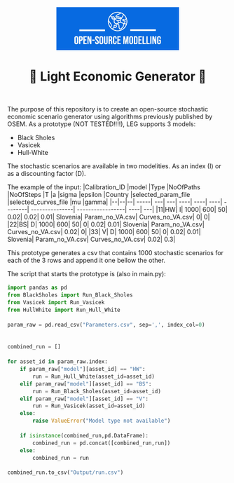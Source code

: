 <div align="center">
  <a href="https://github.com/open-source-modelling" target="_blank">
    <picture>
      <img src="images/OSM_logo.jpeg" width=280 alt="Logo"/>
    </picture>
  </a>
</div>


<h1 align="center" style="border-botom: none">
  <b>
    🐍 Light Economic Generator 🐍     
  </b>
</h1>

</br>

The purpose of this repository is to create an open-source stochastic economic scenario generator using algorithms previously published by OSEM.
As a prototype (NOT TESTED!!!!), LEG supports 3 models:
 - Black Sholes
 - Vasicek
 - Hull-White

The stochastic scenarios are available in two modelities. As an index (I) or as a discounting factor (D).

The example of the input:
|Calibration_ID	|model	|Type	|NoOfPaths	|NoOfSteps	|T	|a	|sigma	|epsilon	|Country	|selected_param_file	|selected_curves_file	|mu	|gamma|
|--|--|--| -----| ---| ---| ----| ----| ----| --------| ---------------| -----------------| ----| ---|
|11|HW|	I|	1000|	600|	50|	0.02|	0.02|	0.01|	Slovenia|	Param_no_VA.csv|	Curves_no_VA.csv|	   0|	  0|
|22|BS|	D|	1000|	600|	50|    0|	0.02|	0.01|	Slovenia|	Param_no_VA.csv|	Curves_no_VA.csv|	0.02|	  0|
|33| V|	D|	1000|	600|	50|	   0|	0.02|	0.01|	Slovenia|	Param_no_VA.csv|	Curves_no_VA.csv|	0.02|	0.3|


This prototype generates a csv that contains 1000 stochastic scenarios for each of the 3 rows and append it one bellow the other.

The script that starts the prototype is (also in main.py):

```python
import pandas as pd
from BlackSholes import Run_Black_Sholes
from Vasicek import Run_Vasicek
from HullWhite import Run_Hull_White

param_raw = pd.read_csv("Parameters.csv", sep=',', index_col=0)


combined_run = []

for asset_id in param_raw.index:
    if param_raw["model"][asset_id] == "HW":
        run = Run_Hull_White(asset_id=asset_id)        
    elif param_raw["model"][asset_id] == "BS":
        run = Run_Black_Sholes(asset_id=asset_id)
    elif param_raw["model"][asset_id] == "V":
        run = Run_Vasicek(asset_id=asset_id)
    else:
        raise ValueError("Model type not available")

    if isinstance(combined_run,pd.DataFrame):
        combined_run = pd.concat([combined_run,run])
    else:
        combined_run = run

combined_run.to_csv("Output/run.csv")
```
